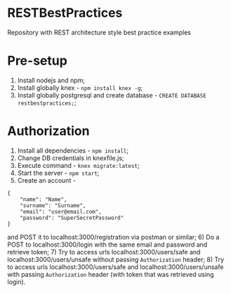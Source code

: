 # RESTBestPractices
Repository with REST architecture style best practice examples

# Pre-setup
1) Install nodejs and npm;
2) Install globally knex - ``npm install knex -g``;
3) Install globally postgresql and create database - ``CREATE DATABASE restbestpractices;``;

# Authorization
1) Install all dependencies - ``npm install``;
2) Change DB credentials in knexfile.js;
3) Execute command - ``knex migrate:latest``;
4) Start the server - ``npm start``;
5) Create an account -
```
{
	"name": "Name",
	"surname": "Surname",
	"email": "user@email.com",
	"password": "SuperSecretPassword"
}
```
and POST it to localhost:3000/registration via postman or similar;
6) Do a POST to localhost:3000/login with the same email and password and retrieve token;
7) Try to access urls localhost:3000/users/safe and localhost:3000/users/unsafe without passing ``Authorization`` header;
8) Try to access urls localhost:3000/users/safe and localhost:3000/users/unsafe with passing ``Authorization`` header (with token that was retrieved using login).